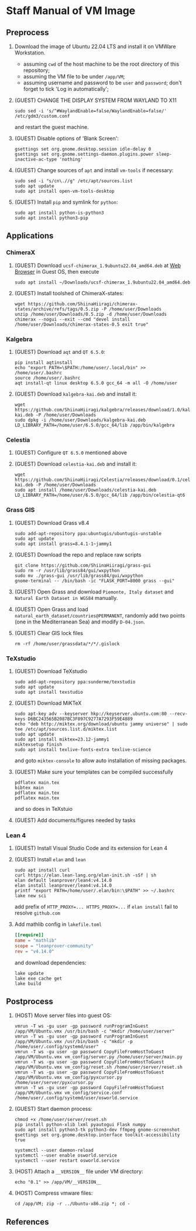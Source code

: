 # Staff Manual of VM Image

## Preprocess

1. Download the image of Ubuntu 22.04 LTS and install it on VMWare Workstation.
    - assuming `cwd` of the host machine to be the root directory of this repository;
    - assuming the VM file to be under `/app/VM`;
    - assuming username and password to be `user` and `password`; don't forget to tick 'Log in automatically';

2. (GUEST) CHANGE THE DISPLAY SYSTEM FROM WAYLAND TO X11

    ```shell
    sudo sed -i 's/^#WaylandEnable=false/WaylandEnable=false/' /etc/gdm3/custom.conf
    ```

    and restart the guest machine.

3. (GUEST) Disable options of 'Blank Screen':

    ```shell
    gsettings set org.gnome.desktop.session idle-delay 0
    gsettings set org.gnome.settings-daemon.plugins.power sleep-inactive-ac-type 'nothing'
    ```

4. (GUEST) Change sources of `apt` and install `vm-tools` if necessary:

    ```shell
    sudo sed -i "s/cn\.//g" /etc/apt/sources.list
    sudo apt update
    sudo apt install open-vm-tools-desktop
    ```

5. (GUEST) Install `pip` and symlink for `python`:

    ```shell
    sudo apt install python-is-python3
    sudo apt install python3-pip
    ```

## Applications
### ChimeraX

1. (GUEST) Download `ucsf-chimerax_1.9ubuntu22.04_amd64.deb` at [Web Browser](https://www.cgl.ucsf.edu/chimerax/cgi-bin/secure/chimerax-get.py?file=1.9/ubuntu-22.04/ucsf-chimerax_1.9ubuntu22.04_amd64.deb) in Guest OS, then execute

    ```shell
    sudo apt install ~/Downloads/ucsf-chimerax_1.9ubuntu22.04_amd64.deb
    ```

2. (GUEST) Install toolshed of ChimeraX-states:

    ```shell
    wget https://github.com/ShiinaHiiragi/chimerax-states/archive/refs/tags/0.5.zip -P /home/user/Downloads
    unzip /home/user/Downloads/0.5.zip -d /home/user/Downloads
    chimerax --nogui --exit --cmd "devel install /home/user/Downloads/chimerax-states-0.5 exit true"
    ```

### Kalgebra

1. (GUEST) Download `aqt` and `QT 6.5.0`:

    ```shell
    pip install aqtinstall
    echo "export PATH=\$PATH:/home/user/.local/bin" >> /home/user/.bashrc
    source /home/user/.bashrc
    aqt install-qt linux desktop 6.5.0 gcc_64 -m all -O /home/user
    ```

2. (GUEST) Download `kalgebra-kai.deb` and install it:

    ```shell
    wget https://github.com/ShiinaHiiragi/kalgebra/releases/download/1.0/kalgebra-kai.deb -P /home/user/Downloads
    sudo dpkg -i /home/user/Downloads/kalgebra-kai.deb
    LD_LIBRARY_PATH=/home/user/6.5.0/gcc_64/lib /app/bin/kalgebra
    ```

### Celestia

1. (GUEST) Configure `QT 6.5.0` mentioned above

2. (GUEST) Download `celestia-kai.deb` and install it:

    ```shell
    wget https://github.com/ShiinaHiiragi/Celestia/releases/download/0.1/celestia-kai.deb -P /home/user/Downloads
    sudo apt install /home/user/Downloads/celestia-kai.deb
    LD_LIBRARY_PATH=/home/user/6.5.0/gcc_64/lib /app/bin/celestia-qt6
    ```

### Grass GIS

1. (GUEST) Download Grass v8.4

    ```shell
    sudo add-apt-repository ppa:ubuntugis/ubuntugis-unstable
    sudo apt update
    sudo apt install grass=8.4.1-1~jammy1
    ```

2. (GUEST) Download the repo and replace raw scripts

    ```shell
    git clone https://github.com/ShiinaHiiragi/grass-gui
    sudo rm -r /usr/lib/grass84/gui/wxpython
    sudo mv ./grass-gui /usr/lib/grass84/gui/wxpython
    gnome-terminal -- /bin/bash -ic "FLASK_PORT=8000 grass --gui"
    ```

3. (GUEST) Open Grass and download `Piemonte, Italy dataset` and `Natural Earth Dataset in WGS84` manually.

4. (GUEST) Open Grass and load `natural_earth_dataset/countries@PERMANENT`, randomly add two points (one in the Mediterranean Sea) and modify `D-04.json`.

5. (GUEST) Clear GIS lock files

    ```shell
    rm -rf /home/user/grassdata/*/*/.gislock
    ```

### TeXstudio

1. (GUEST) Download TeXstudio

    ```shell
    sudo add-apt-repository ppa:sunderme/texstudio
    sudo apt update
    sudo apt install texstudio
    ```

2. (GUEST) Download MiKTeX

    ```shell
    sudo apt-key adv --keyserver hkp://keyserver.ubuntu.com:80 --recv-keys D6BC243565B2087BC3F897C9277A7293F59E4889
    echo "deb http://miktex.org/download/ubuntu jammy universe" | sudo tee /etc/apt/sources.list.d/miktex.list
    sudo apt update
    sudo apt install miktex=23.12-jammy1
    miktexsetup finish
    sudo apt install texlive-fonts-extra texlive-science
    ```

    and goto `miktex-console` to allow auto installation of missing packages.

3. (GUEST) Make sure your templates can be compiled successfully

    ```shell
    pdflatex main.tex
    bibtex main
    pdflatex main.tex
    pdflatex main.tex
    ```

    and so does in TeXstuio

4. (GUEST) Add documents/figures needed by tasks

### Lean 4

1. (GUEST) Install Visual Studio Code and its extension for Lean 4

2. (GUEST) Install `elan` and `lean`

    ```shell
    sudo apt install curl
    curl https://elan.lean-lang.org/elan-init.sh -sSf | sh
    elan default leanprover/lean4:v4.14.0
    elan install leanprover/lean4:v4.14.0
    printf "export PATH=/home/user/.elan/bin:\$PATH" >> ~/.bashrc
    lake new sci
    ```

    add prefix of `HTTP_PROXY=... HTTPS_PROXY=...` if `elan install` fail to resolve `github.com`

3. Add mathlib config in `lakefile.toml`

    ```toml
    [[require]]
    name = "mathlib"
    scope = "leanprover-community"
    rev = "v4.14.0"
    ```

    and download dependencies:

    ```shell
    lake update
    lake exe cache get
    lake build
    ```

## Postprocess

1. (HOST) Move server files into guest OS:

    ```shell
    vmrun -T ws -gu user -gp password runProgramInGuest /app/VM/Ubuntu.vmx /usr/bin/bash -c "mkdir /home/user/server"
    vmrun -T ws -gu user -gp password runProgramInGuest /app/VM/Ubuntu.vmx /usr/bin/bash -c "mkdir -p /home/user/.config/systemd/user"
    vmrun -T ws -gu user -gp password CopyFileFromHostToGuest /app/VM/Ubuntu.vmx vm_config/server.py /home/user/server/main.py
    vmrun -T ws -gu user -gp password CopyFileFromHostToGuest /app/VM/Ubuntu.vmx vm_config/reset.sh /home/user/server/reset.sh
    vmrun -T ws -gu user -gp password CopyFileFromHostToGuest /app/VM/Ubuntu.vmx vm_config/pyxcursor.py /home/user/server/pyxcursor.py
    vmrun -T ws -gu user -gp password CopyFileFromHostToGuest /app/VM/Ubuntu.vmx vm_config/service.conf /home/user/.config/systemd/user/osworld.service
    ```

2. (GUEST) Start daemon process:

    ```shell
    chmod +x /home/user/server/reset.sh
    pip install python-xlib lxml pyautogui Flask numpy
    sudo apt install python3-tk python3-dev ffmpeg gnome-screenshot
    gsettings set org.gnome.desktop.interface toolkit-accessibility true

    systemctl --user daemon-reload
    systemctl --user enable osworld.service
    systemctl --user restart osworld.service
    ```

3. (HOST) Attach a `__VERSION__` file under VM directory:

    ```shell
    echo "0.1" >> /app/VM/__VERSION__
    ```

4. (HOST) Compress vmware files:

    ```shell
    cd /app/VM; zip -r ../Ubuntu-x86.zip *; cd -
    ```

## References
